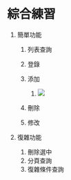# 綜合練習
1. 簡單功能
	1. 列表查詢
	2. 登錄
	3. 添加
		1. ![](https://i.imgur.com/hsSc8Cp.png)

	4. 刪除
	5. 修改

2. 復雜功能
	1. 刪除選中
	2. 分頁查詢
	3. 復雜條件查詢